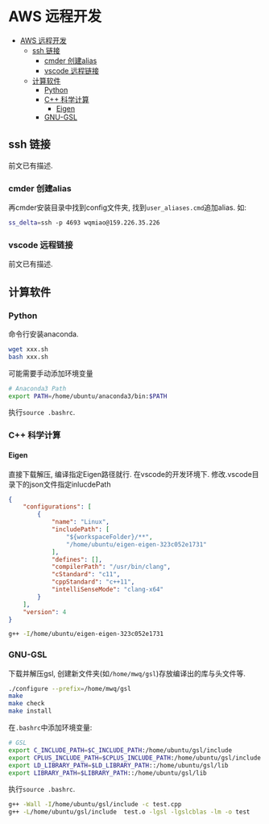 # AWS 远程开发

<!-- TOC -->

- [AWS 远程开发](#aws-远程开发)
    - [ssh 链接](#ssh-链接)
        - [cmder 创建alias](#cmder-创建alias)
        - [vscode 远程链接](#vscode-远程链接)
    - [计算软件](#计算软件)
        - [Python](#python)
        - [C++ 科学计算](#c-科学计算)
            - [Eigen](#eigen)
        - [GNU-GSL](#gnu-gsl)

<!-- /TOC -->

## ssh 链接

前文已有描述.

### cmder 创建alias

再cmder安装目录中找到config文件夹, 找到`user_aliases.cmd`追加alias. 如:

```bash
ss_delta=ssh -p 4693 wqmiao@159.226.35.226
```

### vscode 远程链接

前文已有描述.

## 计算软件

### Python

命令行安装anaconda.

```bash
wget xxx.sh
bash xxx.sh
```

可能需要手动添加环境变量

```bash
# Anaconda3 Path
export PATH=/home/ubuntu/anaconda3/bin:$PATH
```

执行`source .bashrc`.

### C++ 科学计算

#### Eigen

直接下载解压, 编译指定Eigen路径就行. 在vscode的开发环境下. 修改.vscode目录下的json文件指定inlucdePath

```json
{
    "configurations": [
        {
            "name": "Linux",
            "includePath": [
                "${workspaceFolder}/**",
                "/home/ubuntu/eigen-eigen-323c052e1731"
            ],
            "defines": [],
            "compilerPath": "/usr/bin/clang",
            "cStandard": "c11",
            "cppStandard": "c++11",
            "intelliSenseMode": "clang-x64"
        }
    ],
    "version": 4
}
```

```bash
g++ -I/home/ubuntu/eigen-eigen-323c052e1731
```

### GNU-GSL

下载并解压gsl, 创建新文件夹(如`/home/mwq/gsl`)存放编译出的库与头文件等.

```bash
./configure --prefix=/home/mwq/gsl
make
make check
make install
```

在`.bashrc`中添加环境变量:

```bash
# GSL
export C_INCLUDE_PATH=$C_INCLUDE_PATH:/home/ubuntu/gsl/include
export CPLUS_INCLUDE_PATH=$CPLUS_INCLUDE_PATH:/home/ubuntu/gsl/include
export LD_LIBRARY_PATH=$LD_LIBRARY_PATH::/home/ubuntu/gsl/lib
export LIBRARY_PATH=$LIBRARY_PATH::/home/ubuntu/gsl/lib
```

执行`source .bashrc`.

```bash
g++ -Wall -I/home/ubuntu/gsl/include -c test.cpp
g++ -L/home/ubuntu/gsl/include  test.o -lgsl -lgslcblas -lm -o test
```
